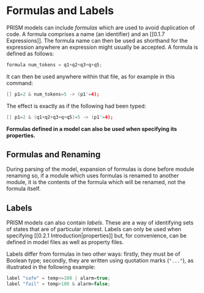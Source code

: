 # Formulas and Labels
PRISM models can include _formulas_ which are used to avoid duplication of code. A formula comprises a name (an identifier) and an [[0.1.7 Expressions]]. The formula name can then be used as shorthand for the expression anywhere an expression might usually be accepted. A formula is defined as follows:

```c
formula num_tokens = q1+q2+q3+q+q5;
```

It can then be used anywhere within that file, as for example in this command:
```c
[] p1=2 & num_tokens=5 -> (p1'=4);
```

The effect is exactly as if the following had been typed:
```c
[] p1=2 & (q1+q2+q3+q+q5)=5 -> (p1'=4);
```

**Formulas defined in a model can also be used when specifying its properties.**

## Formulas and Renaming
During parsing of the model, expansion of formulas is done before module renaming so, if a module which uses formulas is renamed to another module, it is the contents of the formula which will be renamed, not the formula itself.

## Labels

PRISM models can also contain _labels_. These are a way of identifying sets of states that are of particular interest. Labels can only be used when specifying [[0.2.1 Introduction|properties]] but, for convenience, can be defined in model files as well as property files.

Labels differ from formulas in two other ways: firstly, they must be of Boolean type; secondly, they are written using quotation marks (`"..."`), as illustrated in the following example:


``` c
label "safe" = temp<=100 | alarm=true;  
label "fail" = temp>100 & alarm=false;
```

